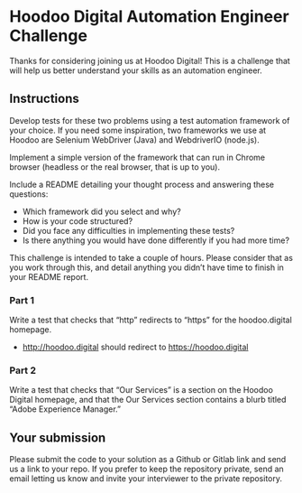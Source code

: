 # Hoodoo Digital Automation Engineer Challenge
Thanks for considering joining us at Hoodoo Digital! This is a challenge that will help us better understand your skills as an automation engineer.

## Instructions
Develop tests for these two problems using a test automation framework of your choice. If you need some inspiration, two frameworks we use at Hoodoo are Selenium WebDriver (Java) and WebdriverIO (node.js).

Implement a simple version of the framework that can run in Chrome browser (headless or the real browser, that is up to you).

Include a README detailing your thought process and answering these questions:
- Which framework did you select and why?
- How is your code structured?
- Did you face any difficulties in implementing these tests?
- Is there anything you would have done differently if you had more time?

This challenge is intended to take a couple of hours. Please consider that as you work through this, and detail anything you didn’t have time to finish in your README report.

### Part 1
Write a test that checks that “http” redirects to “https” for the hoodoo.digital homepage.

- http://hoodoo.digital should redirect to https://hoodoo.digital


### Part 2
Write a test that checks that “Our Services” is a section on the Hoodoo Digital homepage, and that the Our Services section contains a blurb titled “Adobe Experience Manager.”


## Your submission
Please submit the code to your solution as a Github or Gitlab link and send us a link to your repo. If you prefer to keep the repository private, send an email letting us know and invite your interviewer to the private repository.
